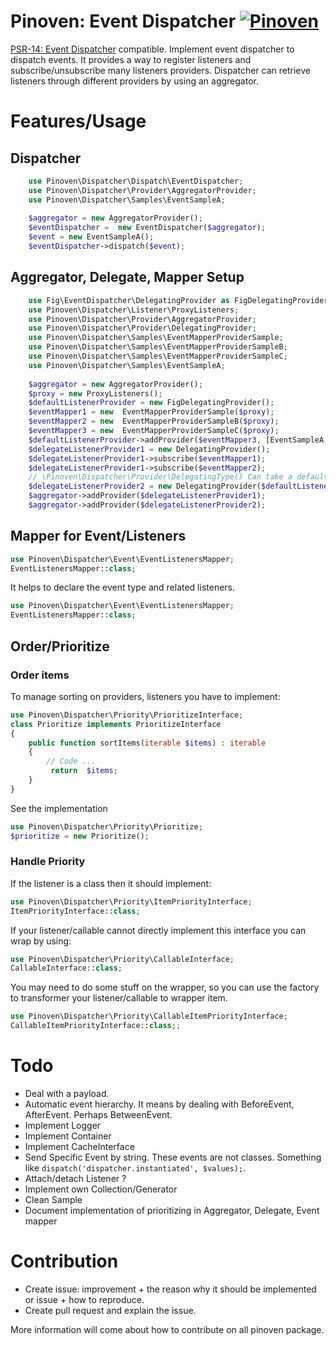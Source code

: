 # Pinoven: Event Dispatcher  [![Pinoven](https://circleci.com/gh/rbergDrox/pinoven-event-dispatcher.svg?style=svg)](https://circleci.com/gh/rbergDrox/pinoven-event-dispatcher/tree/master)

[PSR-14: Event Dispatcher](https://github.com/php-fig/event-dispatcher) compatible.
Implement event dispatcher to dispatch events. It provides a way to register listeners and subscribe/unsubscribe many listeners providers.
Dispatcher can retrieve listeners through different providers by using an aggregator.

# Features/Usage

## Dispatcher
```php
    use Pinoven\Dispatcher\Dispatch\EventDispatcher;
    use Pinoven\Dispatcher\Provider\AggregatorProvider;
    use Pinoven\Dispatcher\Samples\EventSampleA;
 
    $aggregator = new AggregatorProvider();
    $eventDispatcher =  new EventDispatcher($aggregator);
    $event = new EventSampleA();
    $eventDispatcher->dispatch($event);
```

## Aggregator, Delegate, Mapper Setup

```php
    use Fig\EventDispatcher\DelegatingProvider as FigDelegatingProvider;
    use Pinoven\Dispatcher\Listener\ProxyListeners;
    use Pinoven\Dispatcher\Provider\AggregatorProvider;
    use Pinoven\Dispatcher\Provider\DelegatingProvider;
    use Pinoven\Dispatcher\Samples\EventMapperProviderSample;
    use Pinoven\Dispatcher\Samples\EventMapperProviderSampleB;
    use Pinoven\Dispatcher\Samples\EventMapperProviderSampleC;
    use Pinoven\Dispatcher\Samples\EventSampleA;
 
    $aggregator = new AggregatorProvider();
    $proxy = new ProxyListeners();
    $defaultListenerProvider = new FigDelegatingProvider();
    $eventMapper1 = new  EventMapperProviderSample($proxy);
    $eventMapper2 = new  EventMapperProviderSampleB($proxy);
    $eventMapper3 = new  EventMapperProviderSampleC($proxy);
    $defaultListenerProvider->addProvider($eventMapper3, [EventSampleA::class]);
    $delegateListenerProvider1 = new DelegatingProvider();
    $delegateListenerProvider1->subscribe($eventMapper1);
    $delegateListenerProvider1->subscribe($eventMapper2);
    // \Pinoven\Dispatcher\Provider\DelegatingType() Can take a default listenerProvider.
    $delegateListenerProvider2 = new DelegatingProvider($defaultListenerProvider);
    $aggregator->addProvider($delegateListenerProvider1);
    $aggregator->addProvider($delegateListenerProvider2);
```
## Mapper for Event/Listeners

```php
use Pinoven\Dispatcher\Event\EventListenersMapper;
EventListenersMapper::class;
```

It helps to declare the event type and related listeners.

```php
use Pinoven\Dispatcher\Event\EventListenersMapper;
EventListenersMapper::class;
```

## Order/Prioritize

### Order items
To manage sorting on providers, listeners you have to implement:

```php
use Pinoven\Dispatcher\Priority\PrioritizeInterface;
class Prioritize implements PrioritizeInterface 
{
    public function sortItems(iterable $items) : iterable
    {
        // Code ...
         return  $items;
    }
}
```

See the implementation 
```php
use Pinoven\Dispatcher\Priority\Prioritize;
$prioritize = new Prioritize();
```

### Handle Priority

If the listener is a class then it should  implement: 
```php
use Pinoven\Dispatcher\Priority\ItemPriorityInterface;
ItemPriorityInterface::class;
```

If your listener/callable cannot directly implement this interface you can wrap by using:
```php
use Pinoven\Dispatcher\Priority\CallableInterface;
CallableInterface::class;
```

You may need to do some stuff on the wrapper, so you can use the factory to transformer your listener/callable to wrapper item.
```php
use Pinoven\Dispatcher\Priority\CallableItemPriorityInterface;
CallableItemPriorityInterface::class;;
```


# Todo
- Deal with a payload.
- Automatic event hierarchy. It means by dealing with BeforeEvent, AfterEvent. Perhaps BetweenEvent.
- Implement Logger
- Implement Container
- Implement CacheInterface
- Send Specific Event by string. These events are not classes. Something like `dispatch('dispatcher.instantiated', $values);`.
- Attach/detach Listener ?
- Implement  own Collection/Generator
- Clean Sample
- Document implementation of prioritizing in Aggregator, Delegate, Event mapper

# Contribution
 - Create issue: improvement + the reason why it should be implemented or issue + how to reproduce.
 - Create pull request  and explain the issue.
 
More information will come about how to contribute on all pinoven package.